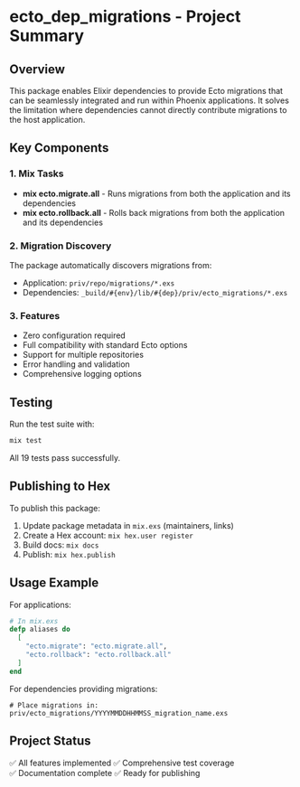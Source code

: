 # ecto_dep_migrations - Project Summary

## Overview

This package enables Elixir dependencies to provide Ecto migrations that can be seamlessly integrated and run within Phoenix applications. It solves the limitation where dependencies cannot directly contribute migrations to the host application.

## Key Components

### 1. Mix Tasks

- **mix ecto.migrate.all** - Runs migrations from both the application and its dependencies
- **mix ecto.rollback.all** - Rolls back migrations from both the application and its dependencies

### 2. Migration Discovery

The package automatically discovers migrations from:
- Application: `priv/repo/migrations/*.exs`
- Dependencies: `_build/#{env}/lib/#{dep}/priv/ecto_migrations/*.exs`

### 3. Features

- Zero configuration required
- Full compatibility with standard Ecto options
- Support for multiple repositories
- Error handling and validation
- Comprehensive logging options

## Testing

Run the test suite with:
```bash
mix test
```

All 19 tests pass successfully.

## Publishing to Hex

To publish this package:

1. Update package metadata in `mix.exs` (maintainers, links)
2. Create a Hex account: `mix hex.user register`
3. Build docs: `mix docs`
4. Publish: `mix hex.publish`

## Usage Example

For applications:
```elixir
# In mix.exs
defp aliases do
  [
    "ecto.migrate": "ecto.migrate.all",
    "ecto.rollback": "ecto.rollback.all"
  ]
end
```

For dependencies providing migrations:
```
# Place migrations in:
priv/ecto_migrations/YYYYMMDDHHMMSS_migration_name.exs
```

## Project Status

✅ All features implemented
✅ Comprehensive test coverage  
✅ Documentation complete
✅ Ready for publishing